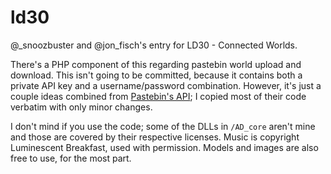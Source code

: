 ld30
====

@_snoozbuster and @jon_fisch's entry for LD30 - Connected Worlds.

There's a PHP component of this regarding pastebin world upload and download. This isn't going to be committed,
because it contains both a private API key and a username/password combination. However, it's just a couple ideas
combined from [Pastebin's API](http://pastebin.com/api); I copied most of their code verbatim with only minor changes.

I don't mind if you use the code; some of the DLLs in `/AD_core` aren't mine and those are covered by their respective
licenses. Music is copyright Luminescent Breakfast, used with permission. Models and images are also free to use, for the 
most part.

